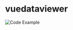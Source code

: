 # vuedataviewer
![Code Example](https://user-images.githubusercontent.com/45310176/72208887-b1dc4200-34d2-11ea-8939-d9bac19a6a1c.jpg)

